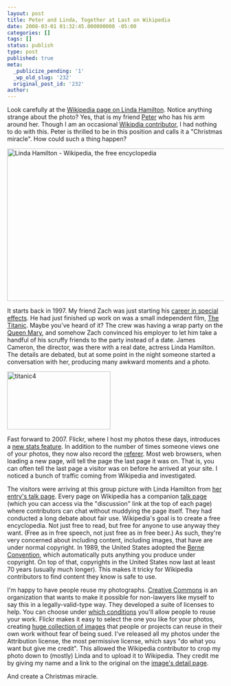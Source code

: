 ```yaml
---
layout: post
title: Peter and Linda, Together at Last on Wikipedia
date: 2008-03-01 01:32:45.000000000 -05:00
categories: []
tags: []
status: publish
type: post
published: true
meta:
  _publicize_pending: '1'
  _wp_old_slug: '232'
  original_post_id: '232'
author: 
---
```

Look carefully at the <a href="http://en.wikipedia.org/wiki/Linda_Hamilton">Wikipedia page on Linda Hamilton</a>.  Notice anything strange about the photo?  Yes, that is my friend <a href="http://www.nivlag.com/">Peter</a> who has his arm around her.  Though I am an occasional <a href="http://en.wikipedia.org/wiki/Special:Contributions/Simoneau">Wikipdia contributor</a>, I had nothing to do with this.  Peter is thrilled to be in this position and calls it a "Christmas miracle".  How could such a thing happen?

<a href="http://www.flickr.com/photos/matthewsim/2300450697/" title="Linda Hamilton - Wikipedia, the free encyclopedia by matthewsim, on Flickr"><img src="https://farm3.static.flickr.com/2014/2300450697_1275b993b0_o.jpg" width="510" height="355" alt="Linda Hamilton - Wikipedia, the free encyclopedia" /></a>

It starts back in 1997.  My friend Zach was just starting his <a href="http://www.imdb.com/name/nm1005090/">career in special effects</a>.   He had just finished up work on was a small independent film, <a href="http://www.imdb.com/title/tt0120338/">The Titanic</a>.  Maybe you've heard of it?  The crew was having a wrap party on the <a href="http://www.queenmary.com/">Queen Mary</a>, and somehow Zach convinced his employer to let him take a handful of his scruffy friends to the party instead of a date.  James Cameron, the director, was there with a real date, actress Linda Hamilton.  The details are debated, but at some point in the night someone started a conversation with her, producing many awkward moments and a photo.

<a href="http://www.flickr.com/photos/matthewsim/1404288911/" title="titanic4 by matthewsim, on Flickr"><img src="https://farm2.static.flickr.com/1435/1404288911_8c25a8c2d5_m.jpg" width="240" height="135" alt="titanic4" /></a>

Fast forward to 2007.  Flickr, where I host my photos these days, introduces a <a href="http://blog.flickr.net/en/2007/12/13/stats-stats-baby/">new stats feature</a>.  In addition to the number of times someone views one of your photos, they now also record the <a href="http://en.wikipedia.org/wiki/HTTP_referer">referer</a>.  Most web browsers, when loading a new page, will tell the page the last page it was on.  That is, you can often tell the last page a visitor was on before he arrived at your site.  I noticed a bunch of traffic coming from Wikipedia and investigated.

The visitors were arriving at this group picture with Linda Hamilton from <a href="http://en.wikipedia.org/wiki/Talk:Linda_Hamilton">her entry's talk page</a>.  Every page on Wikipedia has a companion <a href="http://en.wikipedia.org/wiki/Wikipedia:Talk_page">talk page</a> (which you can access via the "discussion" link at the top of each page) where contributors can chat without muddying the page itself.  They had conducted a long debate about fair use.  Wikipedia's goal is to create a free encyclopedia.  Not just free to read, but free for anyone to use anyway they want.  (Free as in free speech, not just free as in free beer.)  As such, they're very concerned about including content, including images, that have are under normal copyright.  In 1989, the United States adopted the <a href="http://en.wikipedia.org/wiki/Berne_Convention_for_the_Protection_of_Literary_and_Artistic_Works">Berne Convention</a>, which automatically puts anything you produce under copyright.  On top of that, copyrights in the United States now last at least 70 years (usually much longer).  This makes it tricky for Wikipedia contributors to find content they know is safe to use.

I'm happy to have people reuse my photographs.  <a href="http://creativecommons.org/">Creative Commons</a> is an organization that wants to make it possible for non-lawyers like myself to say this in a legally-valid-type way.  They developed a suite of licenses to help.  You can choose under <a href="http://creativecommons.org/about/license/">which conditions</a> you'll allow people to reuse your work.  Flickr makes it easy to select the one you like for your photos, creating <a href="http://www.flickr.com/creativecommons/">huge collection of images</a> that people or projects can reuse in their own work without fear of being sued.  I've released all my photos under the Attribution license, the most permissive license, which says "do what you want but give me credit".  This allowed the Wikipedia contributor to crop my photo down to (mostly) Linda and to upload it to Wikipedia.  They credit me by giving my name and a link to the original on the <a href="http://en.wikipedia.org/wiki/Image:Linda_Hamilton_1.JPG">image's detail page</a>.

And create a Christmas miracle.
